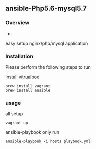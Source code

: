 ## ansible-Php5.6-mysql5.7

### Overview

-

easy setup nginx/php/mysql application


### Installation

Please perform the following steps to run

install [vitrualbox](https://www.virtualbox.org/)

```
brew install vagrant
brew install ansible
```

### usage

all setup

```
vagrant up
```

ansible-playbook only run

```
ansible-playbook -i hosts playbook.yml
```
